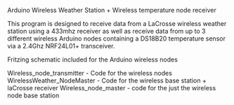 Arduino Wireless Weather Station + Wireless temperature node receiver

This program is designed to receive data from a LaCrosse wireless weather station using a 433mhz receiver
as well as receive data from up to 3 different wireless Arduino nodes containing a DS18B20 temperature sensor via
a 2.4Ghz NRF24L01+ transceiver.

Fritzing schematic included for the Arduino wireless nodes

Wireless_node_transmitter - Code for the wireless nodes
WirelessWeather_NodeMaster - Code for the wireless base station + laCrosse receiver
Wireless_node_master - code for the just the wireless node base station
